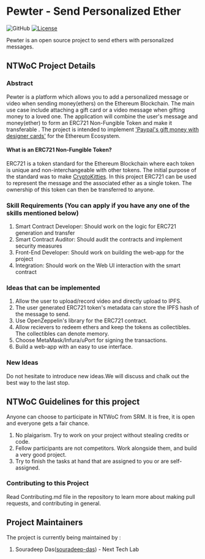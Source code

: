 # Pewter - Send Personalized Ether
![GitHub](https://img.shields.io/badge/NTWoC-2018-blue.svg) [![License](https://img.shields.io/badge/License-Apache%202.0-blue.svg)](https://opensource.org/licenses/Apache-2.0)

Pewter is an open source project to send ethers with personalized messages.
## NTWoC Project Details

### Abstract
Pewter is a platform which allows you to add a personalized message or video when sending money(ethers) on the Ethereum Blockchain. 
The main use case include attaching a gift card or a video message when gifting money to a loved one. The application will combine the user's message and money(ether) to form an ERC721 Non-Fungible Token and make it transferable . The project is intended to implement ['Paypal's gift money with designer cards'](https://venturebeat.com/2016/12/06/paypal-now-lets-you-send-designed-cards-when-gifting-money-this-holiday-season/) for the Ethereum Ecosystem. 

#### What is an ERC721 Non-Fungible Token?
ERC721 is a token standard for the Ethereum Blockchain where each token is unique and non-interchangeable with other tokens. The initial purpose of the standard was to make [CryptoKitties](https://www.cryptokitties.co/). In this project ERC721 can be used to represent the message and the associated ether as a single token. The ownership of this token can then be transferred to anyone.

### Skill Requirements (You can apply if you have any one of the skills mentioned below)
1) Smart Contract Developer: Should work on the logic for ERC721 generation and transfer
2) Smart Contract Auditor: Should audit the contracts and implement security measures
3) Front-End Developer: Should work on building the web-app for the project
4) Integration: Should work on the Web UI interaction with the smart contract


### Ideas that can be implemented
1) Allow the user to upload/record video and directly upload to IPFS. 
2) The user generated ERC721 token's metadata can store the IPFS hash of the message to send.
3) Use OpenZeppelin's library for the ERC721 contract.
4) Allow recievers to redeem ethers and keep the tokens as collectibles. The collectibles can denote memory.
5) Choose MetaMask/Infura/uPort for signing the transactions.
6) Build a web-app with an easy to use interface.

### New Ideas
Do not hesitate to introduce new ideas.We will discuss and chalk out the best way to the last stop.

## NTWoC Guidelines for this project

Anyone can choose to participate in NTWoC from SRM. It is free, it is open and everyone gets a fair chance.

1) No plaigarism. Try to work on your project without stealing credits or code.  
2) Fellow participants are not competitors. Work alongside them, and build a very good project.  
3) Try to finish the tasks at hand that are assigned to you or are self-assigned.

### Contributing to this Project
Read Contributing.md file in the repository to learn more about making pull requests, and contributing in general.

## Project Maintainers
The project is currently being maintained by : 
1. Souradeep Das([souradeep-das](https://github.com/souradeep-das)) - Next Tech Lab



